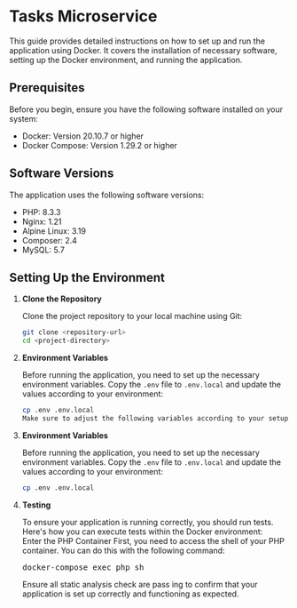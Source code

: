 # Tasks Microservice

This guide provides detailed instructions on how to set up and run the application using Docker. It covers the installation of necessary software, setting up the Docker environment, and running the application.

## Prerequisites

Before you begin, ensure you have the following software installed on your system:

- Docker: Version 20.10.7 or higher
- Docker Compose: Version 1.29.2 or higher

## Software Versions

The application uses the following software versions:

- PHP: 8.3.3
- Nginx: 1.21
- Alpine Linux: 3.19
- Composer: 2.4
- MySQL: 5.7

## Setting Up the Environment

1. **Clone the Repository**

   Clone the project repository to your local machine using Git:

   ```bash
   git clone <repository-url>
   cd <project-directory>

2. **Environment Variables**

   Before running the application, you need to set up the necessary environment variables. Copy the `.env` file to `.env.local` and update the values according to your environment:

   ```bash
   cp .env .env.local
   Make sure to adjust the following variables according to your setup:  

3. **Environment Variables**

   Before running the application, you need to set up the necessary environment variables. Copy the `.env` file to `.env.local` and update the values according to your environment:

   ```bash
   cp .env .env.local

4. **Testing**

    To ensure your application is running correctly, you should run tests. Here's how you can execute tests within the Docker environment:  
    Enter the PHP Container  First, you need to access the shell of your PHP container. You can do this with the following command:  
    <pre>docker-compose exec php sh </pre>
   Ensure all static analysis check are pass ing to confirm that your application is set up correctly and functioning as expected.
